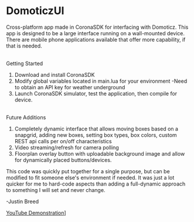 # DomoticzUI
Cross-platform app made in CoronaSDK for interfacing with Domoticz.
This app is designed to be a large interface running on a wall-mounted device. There are mobile phone applications available that offer more capability, if that is needed.

<br>Getting Started</br>

1. Download and install CoronaSDK
2. Modify global variables located in main.lua for your environment
    -Need to obtain an API key for weather underground
3. Launch CoronaSDK simulator, test the application, then compile for device.


<br>Future Additions</br>
1. Completely dynamic interface that allows moving boxes based on a snapgrid, adding new boxes, setting box types, box colors, custom REST api calls per on/off characteristics
2. Video streaming/refresh for camera polling
3. Floorplan overlay button with uploadable background image and allow for dynamically placed buttons/devices.


This code was quickly put together for a single purpose, but can be modified to fit someone else's environment if needed. It was just a lot quicker for me to hard-code aspects than adding a full-dynamic approach to something I will set and never change. 

-Justin Breed


[YouTube Demonstration](https://www.youtube.com/watch?v=wgQ2hmKRSWg)]
